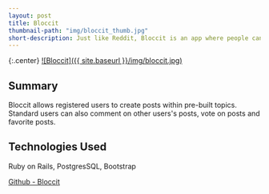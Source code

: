 ```yaml
---
layout: post
title: Bloccit
thumbnail-path: "img/bloccit_thumb.jpg"
short-description: Just like Reddit, Bloccit is an app where people can post, vote on, share and save links and comments.  
---
```


{:.center}
[![Bloccit]({{ site.baseurl }}/img/bloccit.jpg)](https://stark-stream-15461.herokuapp.com/)

## Summary

Bloccit allows registered users to create posts within pre-built topics.  Standard users can also comment on other users's posts, vote on posts and favorite posts. 

## Technologies Used

Ruby on Rails, PostgresSQL, Bootstrap

[Github - Bloccit](https://github.com/drewsee26/bloccit.git)